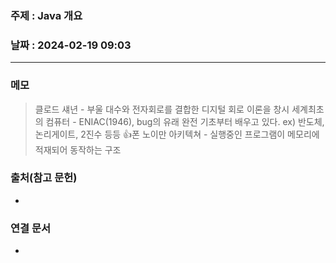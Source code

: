 ### 주제 : Java 개요

### 날짜 : 2024-02-19 09:03
----
### 메모
> 클로드 섀년 - 부울 대수와 전자회로를 결합한 디지털 회로 이론을 창시
> 세계최초의 컴퓨터 - ENIAC(1946), bug의 유래
> 완전 기초부터 배우고 있다. ex) 반도체, 논리게이트, 2진수 등등
> 👍폰 노이만 아키텍쳐 - 실행중인 프로그램이 메모리에 적재되어 동작하는 구조
> 


### 출처(참고 문헌)
-

### 연결 문서
-
